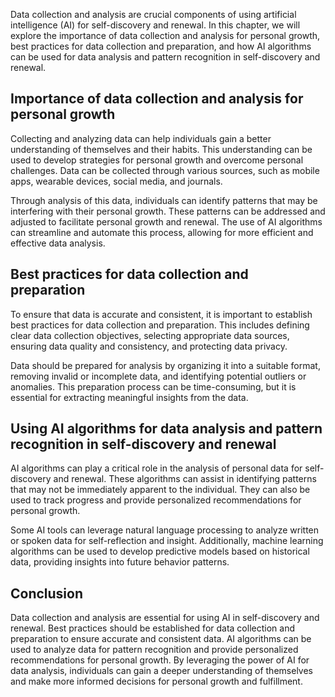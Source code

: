 

Data collection and analysis are crucial components of using artificial intelligence (AI) for self-discovery and renewal. In this chapter, we will explore the importance of data collection and analysis for personal growth, best practices for data collection and preparation, and how AI algorithms can be used for data analysis and pattern recognition in self-discovery and renewal.

Importance of data collection and analysis for personal growth
--------------------------------------------------------------

Collecting and analyzing data can help individuals gain a better understanding of themselves and their habits. This understanding can be used to develop strategies for personal growth and overcome personal challenges. Data can be collected through various sources, such as mobile apps, wearable devices, social media, and journals.

Through analysis of this data, individuals can identify patterns that may be interfering with their personal growth. These patterns can be addressed and adjusted to facilitate personal growth and renewal. The use of AI algorithms can streamline and automate this process, allowing for more efficient and effective data analysis.

Best practices for data collection and preparation
--------------------------------------------------

To ensure that data is accurate and consistent, it is important to establish best practices for data collection and preparation. This includes defining clear data collection objectives, selecting appropriate data sources, ensuring data quality and consistency, and protecting data privacy.

Data should be prepared for analysis by organizing it into a suitable format, removing invalid or incomplete data, and identifying potential outliers or anomalies. This preparation process can be time-consuming, but it is essential for extracting meaningful insights from the data.

Using AI algorithms for data analysis and pattern recognition in self-discovery and renewal
-------------------------------------------------------------------------------------------

AI algorithms can play a critical role in the analysis of personal data for self-discovery and renewal. These algorithms can assist in identifying patterns that may not be immediately apparent to the individual. They can also be used to track progress and provide personalized recommendations for personal growth.

Some AI tools can leverage natural language processing to analyze written or spoken data for self-reflection and insight. Additionally, machine learning algorithms can be used to develop predictive models based on historical data, providing insights into future behavior patterns.

Conclusion
----------

Data collection and analysis are essential for using AI in self-discovery and renewal. Best practices should be established for data collection and preparation to ensure accurate and consistent data. AI algorithms can be used to analyze data for pattern recognition and provide personalized recommendations for personal growth. By leveraging the power of AI for data analysis, individuals can gain a deeper understanding of themselves and make more informed decisions for personal growth and fulfillment.
